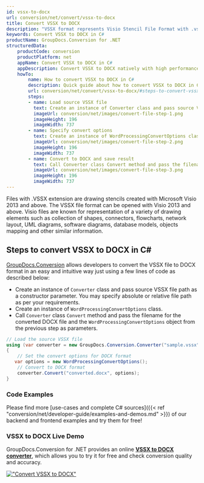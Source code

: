 ```yaml
---
id: vssx-to-docx
url: conversion/net/convert/vssx-to-docx
title: Convert VSSX to DOCX
description: "VSSX format represents Visio Stencil File Format with .vssx extension. Learn how to convert VSSX to DOCX file programmatically in C# language using GroupDocs.Conversion for .NET library."
keywords: Convert VSSX to DOCX in C#
productName: GroupDocs.Conversion for .NET
structuredData:
    productCode: conversion
    productPlatform: net
    appName: Convert VSSX to DOCX in C#
    appDescription: Convert VSSX to DOCX natively with high performance using C# language and server side GroupDocs.Conversion for .NET APIs, without the use of any software like Microsoft or Open Office.
    howTo:
        name: How to convert VSSX to DOCX in C# 
        description: Quick guide about how to convert VSSX to DOCX in C# with high performance and accuracy.
        url: conversion/net/convert/vssx-to-docx/#steps-to-convert-vssx-to-docx-in-c
        steps:
        - name: Load source VSSX file 
          text: Create an instance of Converter class and pass source VSSX file path as a constructor parameter. You may specify absolute or relative file path as per your requirements. 
          imageUrl: conversion/net/images/convert-file-step-1.png
          imageHeight: 196
          imageWidth: 737
        - name: Specify convert options 
          text: Create an instance of WordProcessingConvertOptions class.
          imageUrl: conversion/net/images/convert-file-step-2.png
          imageHeight: 196
          imageWidth: 737
        - name: Convert to DOCX and save result 
          text: Call Converter class Convert method and pass the filename for the converted HTML file and the WordProcessingConvertOptions object from the previous step as parameters.
          imageUrl: conversion/net/images/convert-file-step-3.png
          imageHeight: 196
          imageWidth: 737
---
```


Files with .VSSX extension are drawing stencils created with Microsoft Visio 2013 and above. The VSSX file format can be opened with Visio 2013 and above. Visio files are known for representation of a variety of drawing elements such as collection of shapes, connectors, flowcharts, network layout, UML diagrams, software diagrams, database models, objects mapping and other similar information.

## Steps to convert VSSX to DOCX in C#

[GroupDocs.Conversion](https://products.groupdocs.com/conversion/net) allows developers to convert the VSSX file to DOCX format in an easy and intuitive way just using a few lines of code as described below:

* Create an instance of `Converter` class and pass source VSSX file path as a constructor parameter. You may specify absolute or relative file path as per your requirements. 
* Create an instance of `WordProcessingConvertOptions` class.
* Call `Converter` class `Convert` method and pass the filename for the converted DOCX file and the `WordProcessingConvertOptions` object from the previous step as parameters.

```csharp
// Load the source VSSX file
using (var converter = new GroupDocs.Conversion.Converter("sample.vssx"))
{
    // Set the convert options for DOCX format
   var options = new WordProcessingConvertOptions();
    // Convert to DOCX format
    converter.Convert("converted.docx", options);
}
```

### Code Examples

Please find more [use-cases and complete C# sources]({{< ref "conversion/net/developer-guide/examples-and-demos.md" >}}) of our backend and frontend examples and try them for free!

### VSSX to DOCX Live Demo

GroupDocs.Conversion for .NET provides an online [**VSSX to DOCX converter**](https://products.groupdocs.app/conversion/vssx-to-docx), which allows you to try it for free and check conversion quality and accuracy.

[!["Convert VSSX to DOCX"](conversion/net/images/convert-to-docx/convert-vssx-to-docx.png)](https://products.groupdocs.app/conversion/vssx-to-docx)